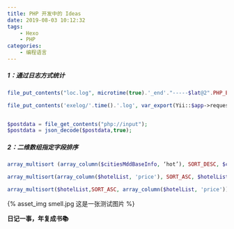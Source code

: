 ```yaml
---
title: PHP 开发中的 Ideas
date: 2019-08-03 10:12:32
tags:
    - Hexo
    - PHP
categories:
    - 编程语言
---
```



##### 1：通过日志方式统计

<!--more-->

```php
file_put_contents("loc.log", microtime(true).'_end'."-----$lat@2".PHP_EOL, FILE_APPEND);

file_put_contents('exelog/'.time().'.log', var_export(Yii::$app->request->post(), true));


$postdata = file_get_contents("php://input");
$postdata = json_decode($postdata,true);


```

##### 2：二维数组指定字段排序

```php
array_multisort (array_column($citiesMddBaseInfo, ‘hot’), SORT_DESC, $citiesMddBaseInfo);

array_multisort(array_column($hotelList, 'price'), SORT_ASC, $hotelList);

array_multisort($hotelList,SORT_ASC, array_column($hotelList, 'price'));
```


<!--![](./post-test-deploy-hexo/smell.jpg)-->

{% asset_img smell.jpg 这是一张测试图片 %}

**日记一事，年复成书📚**